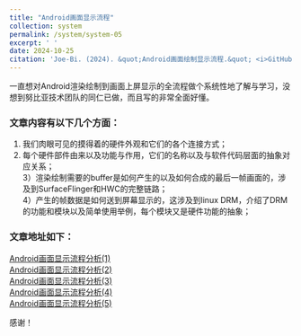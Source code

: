 ```yaml
---
title: "Android画面显示流程"
collection: system
permalink: /system/system-05
excerpt: ' '
date: 2024-10-25
citation: 'Joe-Bi. (2024). &quot;Android画面绘制显示流程.&quot; <i>GitHub Joe-Bi of Bugs</i>'
---
```



一直想对Android渲染绘制到画面上屏显示的全流程做个系统性地了解与学习，没想到努比亚技术团队的同仁已做，而且写的非常全面好懂。

### 文章内容有以下几个方面：
1) 我们肉眼可见的摸得着的硬件外观和它们的各个连接方式；<br />
2) 每个硬件部件由来以及功能与作用，它们的名称以及与软件代码层面的抽象对应关系；<br />
3）渲染绘制需要的buffer是如何产生的以及如何合成的最后一帧画面的，涉及到SurfaceFlinger和HWC的完整链路；<br />
4）产生的帧数据是如何送到屏幕显示的，这涉及到linux DRM，介绍了DRM的功能和模块以及简单使用举例，每个模块又是硬件功能的抽象；<br />

### 文章地址如下：
[Android画面显示流程分析(1)](https://www.jianshu.com/p/df46e4b39428)<br />
[Android画面显示流程分析(2)](https://www.jianshu.com/p/f96ab6646ae3)<br />
[Android画面显示流程分析(3)](https://www.jianshu.com/p/3c61375cc15b)<br />
[Android画面显示流程分析(4)](https://www.jianshu.com/p/7a18666a43ce)<br />
[Android画面显示流程分析(5)](https://www.jianshu.com/p/dcaf1eeddeb1)<br />

感谢！


